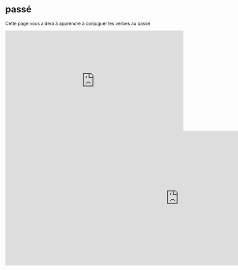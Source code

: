 <h1>passé</h1>


Cette page vous aidera à apprendre à conjuguer les verbes au passé


<iframe width="560" height="315" src="https://www.youtube.com/embed/fwfLYFEG44s" frameborder="0" allowfullscreen></iframe>



<iframe src="https://h5p.org/h5p/embed/36959" width="1090" height="424"frameborder="0" allowfullscreen="allowfullscreen"></iframe><script
src="https://h5p.org/sites/all/modules/h5p/library/js/h5p-resizer.js" charset="UTF-8"></script>


